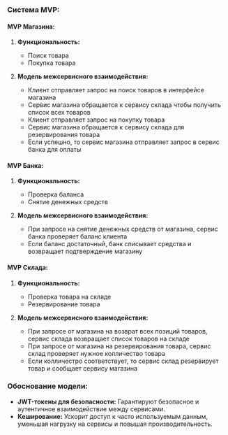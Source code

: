 ### Система MVP:

#### MVP Магазина:

1. **Функциональность:**

   - Поиск товара
   - Покупка товара

2. **Модель межсервисного взаимодействия:**
   - Клиент отправляет запрос на поиск товаров в интерфейсе магазина
   - Сервис магазина обращается к сервису склада чтобы получить список всех товаров
   - Клиент отправляет запрос на покупку товара
   - Сервис магазина обращается к сервису склада для резервирования товара
   - Если успешно, то сервис магазина отправляет запрос в сервис банка для оплаты

#### MVP Банка:

1. **Функциональность:**

   - Проверка баланса
   - Снятие денежных средств

2. **Модель межсервисного взаимодействия:**
   - При запросе на снятие денежных средств от магазина, сервис банка проверяет баланс клиента
   - Если баланс достаточный, банк списывает средства и возвращает подтверждение магазину

#### MVP Склада:

1. **Функциональность:**

   - Проверка товара на складе
   - Резервирование товара

2. **Модель межсервисного взаимодействия:**
   - При запросе от магазина на возврат всех позиций товаров, сервис склада возвращает список товаров на складе
   - При запросе от магазина на резервирования товара, сервис склад проверяет нужное колличество товара
   - Если колличестро соответствует, то сервис склад резервирует товар и сообщает сервису магазина

### Обоснование модели:

- **JWT-токены для безопасности:** Гарантируют безопасное и аутентичное взаимодействие между сервисами.
- **Кеширование:** Ускорит доступ к часто используемым данным, уменьшая нагрузку на сервисы и повышая производительность.
